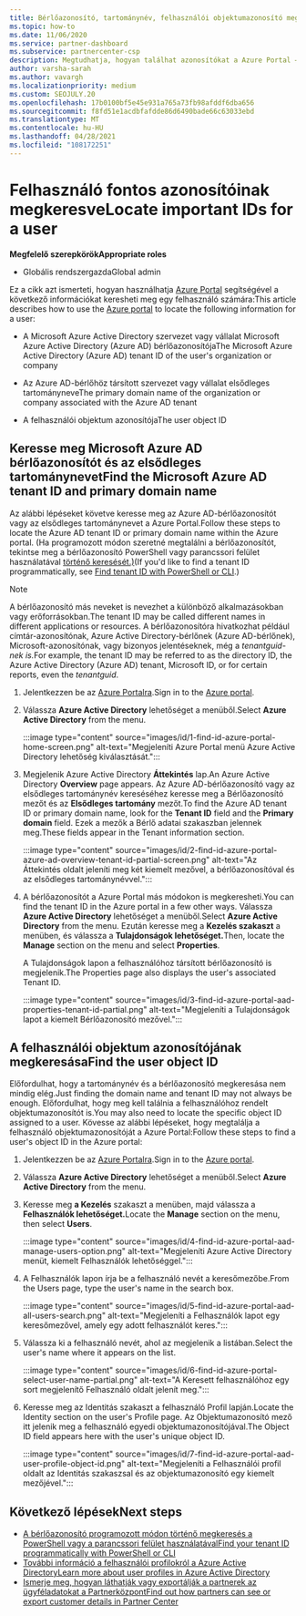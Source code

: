 ```yaml
---
title: Bérlőazonosító, tartománynév, felhasználói objektumazonosító megkeresása
ms.topic: how-to
ms.date: 11/06/2020
ms.service: partner-dashboard
ms.subservice: partnercenter-csp
description: Megtudhatja, hogyan találhat azonosítókat a Azure Portal – a szervezet Azure AD-bérlőazonosítóját, tartománynevét vagy adott felhasználói objektumazonosítóját. Egyes feladatoknak szüksége van erre az információra.
author: varsha-sarah
ms.author: vavargh
ms.localizationpriority: medium
ms.custom: SEOJULY.20
ms.openlocfilehash: 17b0100bf5e45e931a765a73fb98afddf6dba656
ms.sourcegitcommit: f8fd51e1acdbfafdde86d6490bade66c63033ebd
ms.translationtype: MT
ms.contentlocale: hu-HU
ms.lasthandoff: 04/28/2021
ms.locfileid: "108172251"
---
```

# <a name="locate-important-ids-for-a-user"></a><span data-ttu-id="62291-104">Felhasználó fontos azonosítóinak megkeresve</span><span class="sxs-lookup"><span data-stu-id="62291-104">Locate important IDs for a user</span></span>

<span data-ttu-id="62291-105">**Megfelelő szerepkörök**</span><span class="sxs-lookup"><span data-stu-id="62291-105">**Appropriate roles**</span></span>

- <span data-ttu-id="62291-106">Globális rendszergazda</span><span class="sxs-lookup"><span data-stu-id="62291-106">Global admin</span></span>

<span data-ttu-id="62291-107">Ez a cikk azt ismerteti, hogyan használhatja [Azure Portal](https://portal.azure.com/) segítségével a következő információkat keresheti meg egy felhasználó számára:</span><span class="sxs-lookup"><span data-stu-id="62291-107">This article describes how to use the [Azure portal](https://portal.azure.com/) to locate the following information for a user:</span></span>

- <span data-ttu-id="62291-108">A Microsoft Azure Active Directory szervezet vagy vállalat Microsoft Azure Active Directory (Azure AD) bérlőazonosítója</span><span class="sxs-lookup"><span data-stu-id="62291-108">The Microsoft Azure Active Directory (Azure AD) tenant ID of the user's organization or company</span></span>

- <span data-ttu-id="62291-109">Az Azure AD-bérlőhöz társított szervezet vagy vállalat elsődleges tartományneve</span><span class="sxs-lookup"><span data-stu-id="62291-109">The primary domain name of the organization or company associated with the Azure AD tenant</span></span>

- <span data-ttu-id="62291-110">A felhasználói objektum azonosítója</span><span class="sxs-lookup"><span data-stu-id="62291-110">The user object ID</span></span>

## <a name="find-the-microsoft-azure-ad-tenant-id-and-primary-domain-name"></a><span data-ttu-id="62291-111">Keresse meg Microsoft Azure AD bérlőazonosítót és az elsődleges tartománynevet</span><span class="sxs-lookup"><span data-stu-id="62291-111">Find the Microsoft Azure AD tenant ID and primary domain name</span></span>

<span data-ttu-id="62291-112">Az alábbi lépéseket követve keresse meg az Azure AD-bérlőazonosítót vagy az elsődleges tartománynevet a Azure Portal.</span><span class="sxs-lookup"><span data-stu-id="62291-112">Follow these steps to locate the Azure AD tenant ID or primary domain name within the Azure portal.</span></span> <span data-ttu-id="62291-113">(Ha programozott módon szeretné megtalálni a bérlőazonosítót, tekintse meg a bérlőazonosító PowerShell vagy parancssori felület használatával [történő keresését.)](/azure/active-directory/fundamentals/active-directory-how-to-find-tenant.md#find-tenant-id-with-powershell)</span><span class="sxs-lookup"><span data-stu-id="62291-113">(If you'd like to find a tenant ID programmatically, see [Find tenant ID with PowerShell or CLI](/azure/active-directory/fundamentals/active-directory-how-to-find-tenant.md#find-tenant-id-with-powershell).)</span></span>

> [!NOTE]
> <span data-ttu-id="62291-114">A bérlőazonosító más neveket is nevezhet a különböző alkalmazásokban vagy erőforrásokban.</span><span class="sxs-lookup"><span data-stu-id="62291-114">The tenant ID may be called different names in different applications or resources.</span></span> <span data-ttu-id="62291-115">A bérlőazonosítóra hivatkozhat például címtár-azonosítónak, Azure Active Directory-bérlőnek (Azure AD-bérlőnek), Microsoft-azonosítónak, vagy bizonyos jelentéseknek, még a *tenantguid-nek is.*</span><span class="sxs-lookup"><span data-stu-id="62291-115">For example, the tenant ID may be referred to as the directory ID, the Azure Active Directory (Azure AD) tenant, Microsoft ID, or for certain reports, even the *tenantguid*.</span></span>

1. <span data-ttu-id="62291-116">Jelentkezzen be az [Azure Portalra](https://portal.azure.com/).</span><span class="sxs-lookup"><span data-stu-id="62291-116">Sign in to the [Azure portal](https://portal.azure.com/).</span></span>

2. <span data-ttu-id="62291-117">Válassza **Azure Active Directory** lehetőséget a menüből.</span><span class="sxs-lookup"><span data-stu-id="62291-117">Select **Azure Active Directory** from the menu.</span></span>

   :::image type="content" source="images/id/1-find-id-azure-portal-home-screen.png" alt-text="Megjeleníti Azure Portal menü Azure Active Directory lehetőség kiválasztását.":::

3. <span data-ttu-id="62291-119">Megjelenik Azure Active Directory **Áttekintés** lap.</span><span class="sxs-lookup"><span data-stu-id="62291-119">An Azure Active Directory **Overview** page appears.</span></span> <span data-ttu-id="62291-120">Az Azure AD-bérlőazonosító vagy az elsődleges  tartománynév kereséséhez keresse meg a Bérlőazonosító mezőt és az **Elsődleges tartomány** mezőt.</span><span class="sxs-lookup"><span data-stu-id="62291-120">To find the Azure AD tenant ID or primary domain name, look for the **Tenant ID** field and the **Primary domain** field.</span></span> <span data-ttu-id="62291-121">Ezek a mezők a Bérlő adatai szakaszban jelennek meg.</span><span class="sxs-lookup"><span data-stu-id="62291-121">These fields appear in the Tenant information section.</span></span>

   :::image type="content" source="images/id/2-find-id-azure-portal-azure-ad-overview-tenant-id-partial-screen.png" alt-text="Az Áttekintés oldalt jeleníti meg két kiemelt mezővel, a bérlőazonosítóval és az elsődleges tartománynévvel.":::

4. <span data-ttu-id="62291-123">A bérlőazonosítót a Azure Portal más módokon is megkeresheti.</span><span class="sxs-lookup"><span data-stu-id="62291-123">You can find the tenant ID in the Azure portal in a few other ways.</span></span> <span data-ttu-id="62291-124">Válassza **Azure Active Directory** lehetőséget a menüből.</span><span class="sxs-lookup"><span data-stu-id="62291-124">Select **Azure Active Directory** from the menu.</span></span> <span data-ttu-id="62291-125">Ezután keresse meg a **Kezelés szakaszt** a menüben, és válassza a **Tulajdonságok lehetőséget.**</span><span class="sxs-lookup"><span data-stu-id="62291-125">Then, locate the **Manage** section on the menu and select **Properties**.</span></span>

   <span data-ttu-id="62291-126">A Tulajdonságok lapon a felhasználóhoz társított bérlőazonosító is megjelenik.</span><span class="sxs-lookup"><span data-stu-id="62291-126">The Properties page also displays the user's associated Tenant ID.</span></span>

   :::image type="content" source="images/id/3-find-id-azure-portal-aad-properties-tenant-id-partial.png" alt-text="Megjeleníti a Tulajdonságok lapot a kiemelt Bérlőazonosító mezővel.":::

## <a name="find-the-user-object-id"></a><span data-ttu-id="62291-128">A felhasználói objektum azonosítójának megkeresása</span><span class="sxs-lookup"><span data-stu-id="62291-128">Find the user object ID</span></span>

<span data-ttu-id="62291-129">Előfordulhat, hogy a tartománynév és a bérlőazonosító megkeresása nem mindig elég.</span><span class="sxs-lookup"><span data-stu-id="62291-129">Just finding the domain name and tenant ID may not always be enough.</span></span> <span data-ttu-id="62291-130">Előfordulhat, hogy meg kell találnia a felhasználóhoz rendelt objektumazonosítót is.</span><span class="sxs-lookup"><span data-stu-id="62291-130">You may also need to locate the specific object ID assigned to a user.</span></span> <span data-ttu-id="62291-131">Kövesse az alábbi lépéseket, hogy megtalálja a felhasználó objektumazonosítóját a Azure Portal:</span><span class="sxs-lookup"><span data-stu-id="62291-131">Follow these steps to find a user's object ID in the Azure portal:</span></span>

1. <span data-ttu-id="62291-132">Jelentkezzen be az [Azure Portalra](https://portal.azure.com/).</span><span class="sxs-lookup"><span data-stu-id="62291-132">Sign in to the [Azure portal](https://portal.azure.com/).</span></span>

2. <span data-ttu-id="62291-133">Válassza **Azure Active Directory** lehetőséget a menüből.</span><span class="sxs-lookup"><span data-stu-id="62291-133">Select **Azure Active Directory** from the menu.</span></span>

3. <span data-ttu-id="62291-134">Keresse meg **a Kezelés** szakaszt a menüben, majd válassza a **Felhasználók lehetőséget.**</span><span class="sxs-lookup"><span data-stu-id="62291-134">Locate the **Manage** section on the menu, then select **Users**.</span></span>

      :::image type="content" source="images/id/4-find-id-azure-portal-aad-manage-users-option.png" alt-text="Megjeleníti Azure Active Directory menüt, kiemelt Felhasználók lehetőséggel.":::

4. <span data-ttu-id="62291-136">A Felhasználók lapon írja be a felhasználó nevét a keresőmezőbe.</span><span class="sxs-lookup"><span data-stu-id="62291-136">From the Users page, type the user's name in the search box.</span></span>

      :::image type="content" source="images/id/5-find-id-azure-portal-aad-all-users-search.png" alt-text="Megjeleníti a Felhasználók lapot egy keresőmezővel, amely egy adott felhasználót keres.":::

5. <span data-ttu-id="62291-138">Válassza ki a felhasználó nevét, ahol az megjelenik a listában.</span><span class="sxs-lookup"><span data-stu-id="62291-138">Select the user's name where it appears on the list.</span></span>  

      :::image type="content" source="images/id/6-find-id-azure-portal-select-user-name-partial.png" alt-text="A Keresett felhasználóhoz egy sort megjelenítő Felhasználó oldalt jelenít meg.":::

6. <span data-ttu-id="62291-140">Keresse meg az Identitás szakaszt a felhasználó Profil lapján.</span><span class="sxs-lookup"><span data-stu-id="62291-140">Locate the Identity section on the user's Profile page.</span></span> <span data-ttu-id="62291-141">Az Objektumazonosító mező itt jelenik meg a felhasználó egyedi objektumazonosítójával.</span><span class="sxs-lookup"><span data-stu-id="62291-141">The Object ID field appears here with the user's unique object ID.</span></span>

      :::image type="content" source="images/id/7-find-id-azure-portal-aad-user-profile-object-id.png" alt-text="Megjeleníti a Felhasználói profil oldalt az Identitás szakaszsal és az objektumazonosító egy kiemelt mezőjével.":::

## <a name="next-steps"></a><span data-ttu-id="62291-143">Következő lépések</span><span class="sxs-lookup"><span data-stu-id="62291-143">Next steps</span></span>

- [<span data-ttu-id="62291-144">A bérlőazonosító programozott módon történő megkeresés a PowerShell vagy a parancssori felület használatával</span><span class="sxs-lookup"><span data-stu-id="62291-144">Find your tenant ID programmatically with PowerShell or CLI</span></span>](/azure/active-directory/fundamentals/active-directory-how-to-find-tenant)
- [<span data-ttu-id="62291-145">További információ a felhasználói profilokról a Azure Active Directory</span><span class="sxs-lookup"><span data-stu-id="62291-145">Learn more about user profiles in Azure Active Directory</span></span>](/azure/active-directory/fundamentals/active-directory-users-profile-azure-portal)
- [<span data-ttu-id="62291-146">Ismerje meg, hogyan láthatják vagy exportálják a partnerek az ügyféladatokat a Partnerközpont</span><span class="sxs-lookup"><span data-stu-id="62291-146">Find out how partners can see or export customer details in Partner Center</span></span>](see-your-customer-list.md)


